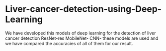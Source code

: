 # Liver-cancer-detection-using-Deep-Learning

We have developed this models of deep learning for the detection of liver cancer detection 
ResNet-res
MobileNet- 
CNN- 
these models are used and we have compared the accuracies of all of them for our result.
